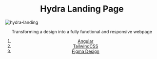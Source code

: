 # <center>Hydra Landing Page

![hydra-landing](https://s3-alpha.figma.com/hub/file/2868569396/32116a96-fe3c-449f-82fc-de61b37fc40a-cover.png)
<center>Transforming a design into a fully functional and responsive webpage 

 1. [Angular](https://angular.dev/)
 2. [TailwindCSS](https://tailwindcss.com/)
3. [Figma Design](https://www.figma.com/community/file/1196146735025729739/hydra-landing-page?searchSessionId=ly4jjiix-eo9z46kf75w)

